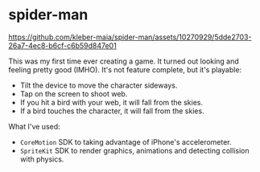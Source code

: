 # spider-man

https://github.com/kleber-maia/spider-man/assets/10270929/5dde2703-26a7-4ec8-b6cf-c6b59d847e01

This was my first time ever creating a game. It turned out looking and feeling pretty good (IMHO). It's not feature complete, but it's playable:

- Tilt the device to move the character sideways.
- Tap on the screen to shoot web.
- If you hit a bird with your web, it will fall from the skies.
- If a bird touches the character, it will fall from the skies.

What I've used:

- `CoreMotion` SDK to taking advantage of iPhone's accelerometer.
- `SpriteKit` SDK to render graphics, animations and detecting collision with physics.
